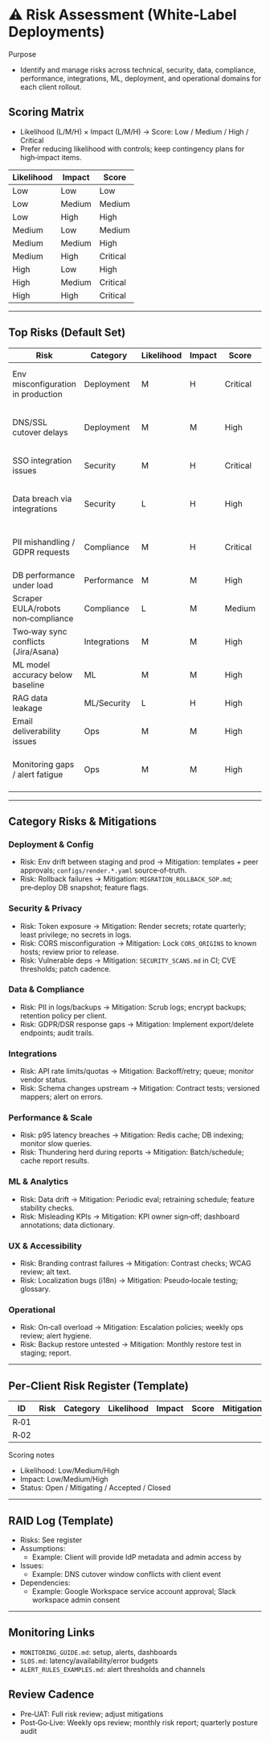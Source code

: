 # ⚠️ Risk Assessment (White‑Label Deployments)

Purpose
- Identify and manage risks across technical, security, data, compliance, performance, integrations, ML, deployment, and operational domains for each client rollout.

## Scoring Matrix
- Likelihood (L/M/H) × Impact (L/M/H) → Score: Low / Medium / High / Critical
- Prefer reducing likelihood with controls; keep contingency plans for high‑impact items.

| Likelihood | Impact | Score |
|------------|--------|-------|
| Low        | Low    | Low   |
| Low        | Medium | Medium|
| Low        | High   | High  |
| Medium     | Low    | Medium|
| Medium     | Medium | High  |
| Medium     | High   | Critical |
| High       | Low    | High  |
| High       | Medium | Critical |
| High       | High   | Critical |

---

## Top Risks (Default Set)

| Risk | Category | Likelihood | Impact | Score | Mitigation | Owner | Triggers | Status |
|------|----------|------------|--------|-------|------------|-------|----------|--------|
| Env misconfiguration in production | Deployment | M | H | Critical | Use `ENV_TEMPLATE.production`; peer review; preflight checks (`SCRIPTS.md`) | DevOps | New envs; manual edits | Open |
| DNS/SSL cutover delays | Deployment | M | M | High | Staged DNS; validate certs; off-peak window | DevOps | Registrar changes; cert renewal | Open |
| SSO integration issues | Security | M | H | Critical | Test in staging; fallback local auth; document IdP mapping | Platform | New IdP; metadata changes | Open |
| Data breach via integrations | Security | L | H | High | Principle of least privilege; rotate tokens; secrets store | Security | New tokens; vendor incidents | Open |
| PII mishandling / GDPR requests | Compliance | M | H | Critical | Add export/delete endpoints; data retention jobs | Platform | DSR received; audit requests | Open |
| DB performance under load | Performance | M | M | High | Index review; Redis cache; read patterns | Platform | p95 > SLO; timeouts | Open |
| Scraper EULA/robots non‑compliance | Compliance | L | M | Medium | Review terms; throttle; caching; logging | Platform | Source changes | Open |
| Two‑way sync conflicts (Jira/Asana) | Integrations | M | M | High | Define source‑of‑truth; conflict policies; logs | Platform | Concurrent updates | Open |
| ML model accuracy below baseline | ML | M | M | High | Validation set; retraining; feature checks | Platform | Data drift; schema changes | Open |
| RAG data leakage | ML/Security | L | H | High | Access controls; allowlist sources; redaction; eval | Security | New corpora | Open |
| Email deliverability issues | Ops | M | M | High | Proper SPF/DKIM/DMARC; logs; retries | DevOps | Domain changes | Open |
| Monitoring gaps / alert fatigue | Ops | M | M | High | Configure Sentry; tune thresholds (see `SLOS.md`) | Platform | New releases; noisy alerts | Open |

---

## Category Risks & Mitigations

### Deployment & Config
- Risk: Env drift between staging and prod → Mitigation: templates + peer approvals; `configs/render.*.yaml` source‑of‑truth.
- Risk: Rollback failures → Mitigation: `MIGRATION_ROLLBACK_SOP.md`; pre‑deploy DB snapshot; feature flags.

### Security & Privacy
- Risk: Token exposure → Mitigation: Render secrets; rotate quarterly; least privilege; no secrets in logs.
- Risk: CORS misconfiguration → Mitigation: Lock `CORS_ORIGINS` to known hosts; review prior to release.
- Risk: Vulnerable deps → Mitigation: `SECURITY_SCANS.md` in CI; CVE thresholds; patch cadence.

### Data & Compliance
- Risk: PII in logs/backups → Mitigation: Scrub logs; encrypt backups; retention policy per client.
- Risk: GDPR/DSR response gaps → Mitigation: Implement export/delete endpoints; audit trails.

### Integrations
- Risk: API rate limits/quotas → Mitigation: Backoff/retry; queue; monitor vendor status.
- Risk: Schema changes upstream → Mitigation: Contract tests; versioned mappers; alert on errors.

### Performance & Scale
- Risk: p95 latency breaches → Mitigation: Redis cache; DB indexing; monitor slow queries.
- Risk: Thundering herd during reports → Mitigation: Batch/schedule; cache report results.

### ML & Analytics
- Risk: Data drift → Mitigation: Periodic eval; retraining schedule; feature stability checks.
- Risk: Misleading KPIs → Mitigation: KPI owner sign‑off; dashboard annotations; data dictionary.

### UX & Accessibility
- Risk: Branding contrast failures → Mitigation: Contrast checks; WCAG review; alt text.
- Risk: Localization bugs (i18n) → Mitigation: Pseudo‑locale testing; glossary.

### Operational
- Risk: On‑call overload → Mitigation: Escalation policies; weekly ops review; alert hygiene.
- Risk: Backup restore untested → Mitigation: Monthly restore test in staging; report.

---

## Per‑Client Risk Register (Template)

| ID | Risk | Category | Likelihood | Impact | Score | Mitigation | Owner | Due | Status |
|----|------|----------|------------|--------|-------|------------|-------|-----|--------|
| R‑01 |  |  |  |  |  |  |  |  |  |
| R‑02 |  |  |  |  |  |  |  |  |  |

Scoring notes
- Likelihood: Low/Medium/High
- Impact: Low/Medium/High
- Status: Open / Mitigating / Accepted / Closed

---

## RAID Log (Template)

- Risks: See register
- Assumptions:
  - Example: Client will provide IdP metadata and admin access by <date>
- Issues:
  - Example: DNS cutover window conflicts with client event
- Dependencies:
  - Example: Google Workspace service account approval; Slack workspace admin consent

---

## Monitoring Links
- `MONITORING_GUIDE.md`: setup, alerts, dashboards
- `SLOS.md`: latency/availability/error budgets
- `ALERT_RULES_EXAMPLES.md`: alert thresholds and channels

## Review Cadence
- Pre‑UAT: Full risk review; adjust mitigations
- Post‑Go‑Live: Weekly ops review; monthly risk report; quarterly posture audit 